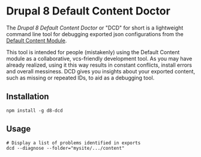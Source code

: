 # Drupal 8 Default Content Doctor

The _Drupal 8 Default Content Doctor_ or "DCD" for short is a lightweight command line tool for debugging exported json configurations from the [Default Content Module](https://www.drupal.org/project/default_content).

This tool is intended for people (mistakenly) using the Default Content module as a collaborative, vcs-friendly development tool. As you may have already realized, using it this way results in constant conflicts, install errors and overall messiness. DCD gives you insights about your exported content, such as missing or repeated IDs, to aid as a debugging tool.

## Installation

```
npm install -g d8-dcd
```

## Usage

```
# Display a list of problems identified in exports
dcd --diagnose --folder="mysite/.../content"
```